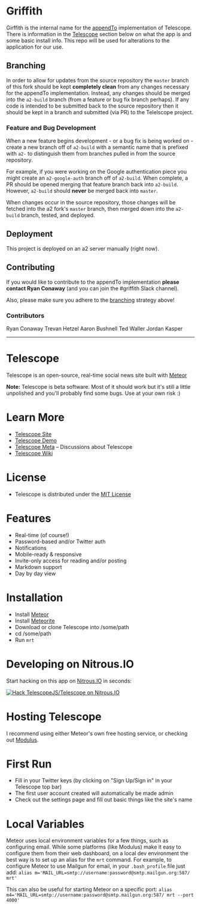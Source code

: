 # Griffith

Girffith is the internal name for the [appendTo](http://appendto.com) implementation 
of Telescope. There is information in the [Telescope](#Telescope) section below on 
what the app is and some basic install info. This repo will be used for alterations 
to the application for our use.

## Branching

In order to allow for updates from the source repository the `master` branch of 
this fork should be kept __completely clean__ from any changes necessary for the 
appendTo implementation. Instead, any changes should be merged into the `a2-build` 
branch (from a feature or bug fix branch perhaps). If any code is intended to 
be submitted back to the source repository then it should be kept in a branch and 
submitted (via PR) to the Telelscope project.

### Feature and Bug Development

When a new feature begins development - or a bug fix is being worked on - create a 
new branch off of `a2-build` with a semantic name that is prefixed with `a2-` to 
distinguish them from branches pulled in from the source repository.

For example, if you were working on the Google authentication piece you might create 
an `a2-google-auth` branch off of `a2-build`. When complete, a PR should be opened 
merging that feature branch back into `a2-build`. However, `a2-build` should 
**never** be merged back into `master`.

When changes occur in the source repository, those changes will be fetched into the 
a2 fork's `master` branch, then merged down into the `a2-build` branch, tested, and 
deployed.

## Deployment

This project is deployed on an a2 server manually (right now).

## Contributing

If you would like to contribute to the appendTo implementation **please contact 
Ryan Conaway** (and you can join the #griffith Slack channel).

Also, please make sure you adhere to the [branching](#Branching) strategy above!

### Contributors

Ryan Conaway
Trevan Hetzel
Aaron Bushnell
Ted Waller
Jordan Kasper

-----

# Telescope

Telescope is an open-source, real-time social news site built with [Meteor](http://meteor.com)

**Note:** Telescope is beta software. Most of it should work but it's still a little unpolished and you'll probably find some bugs. Use at your own risk :)

# Learn More
- [Telescope Site](http://telesc.pe)
- [Telescope Demo](http://demo.telesc.pe)
- [Telescope Meta](http://meta.telesc.pe/) – Discussions about Telescope
- [Telescope Wiki](https://github.com/SachaG/Telescope/wiki)

# License
- Telescope is distributed under the [MIT License](http://opensource.org/licenses/MIT)

# Features
- Real-time (of course!)
- Password-based and/or Twitter auth
- Notifications
- Mobile-ready & responsive
- Invite-only access for reading and/or posting
- Markdown support
- Day by day view

# Installation
- Install [Meteor](http://meteor.com)
- Install [Meteorite](https://github.com/oortcloud/meteorite/)
- Download or clone Telescope into /some/path
- cd /some/path
- Run `mrt`

# Developing on Nitrous.IO

Start hacking on this app on
[Nitrous.IO](https://www.nitrous.io/?utm_source=github.com&utm_campaign=Telescope&utm_medium=hackonnitrous)
in seconds:

[![Hack TelescopeJS/Telescope on Nitrous.IO](https://d3o0mnbgv6k92a.cloudfront.net/assets/hack-l-v1-3cc067e71372f6045e1949af9d96095b.png)](https://www.nitrous.io/hack_button?source=embed&runtime=nodejs&repo=TelescopeJS%2FTelescope&file_to_open=README.nitrous.md)

# Hosting Telescope

I recommend using either Meteor's own free hosting service, or checking out [Modulus](http://modulus.io/). 

# First Run
- Fill in your Twitter keys (by clicking on "Sign Up/Sign in" in your Telescope top bar)
- The first user account created will automatically be made admin
- Check out the settings page and fill out basic things like the site's name

# Local Variables
Meteor uses local environment variables for a few things, such as configuring email. While some platforms (like Modulus) make it easy to configure them from their web dashboard, on a local dev environment the best way is to set up an alias for the `mrt` command. 
For example, to configure Meteor to use Mailgun for email, in your `.bash_profile` file just add:
`alias m='MAIL_URL=smtp://username:password@smtp.mailgun.org:587/ mrt'`

This can also be useful for starting Meteor on a specific port:
`alias m4='MAIL_URL=smtp://username:password@smtp.mailgun.org:587/ mrt --port 4000'`